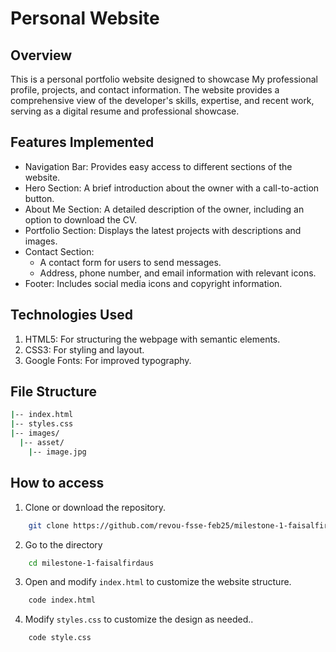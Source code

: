 # Personal Website

## Overview

This is a personal portfolio website designed to showcase My professional profile, projects, and contact information. The website provides a comprehensive view of the developer's skills, expertise, and recent work, serving as a digital resume and professional showcase.

## Features Implemented

- Navigation Bar: Provides easy access to different sections of the website.
- Hero Section: A brief introduction about the owner with a call-to-action button.
- About Me Section: A detailed description of the owner, including an option to download the CV.
- Portfolio Section: Displays the latest projects with descriptions and images.
- Contact Section:
  - A contact form for users to send messages.
  - Address, phone number, and email information with relevant icons.
- Footer: Includes social media icons and copyright information.

## Technologies Used

1. HTML5: For structuring the webpage with semantic elements.
2. CSS3: For styling and layout.
3. Google Fonts: For improved typography.

## File Structure

```sh
|-- index.html
|-- styles.css
|-- images/
  |-- asset/
    |-- image.jpg
```

## How to access

1. Clone or download the repository.

```sh
    git clone https://github.com/revou-fsse-feb25/milestone-1-faisalfirdaus.git
```

2. Go to the directory

```sh
    cd milestone-1-faisalfirdaus
```

3. Open and modify `index.html` to customize the website structure.

```sh
    code index.html
```

4. Modify `styles.css` to customize the design as needed..

```sh
    code style.css
```
